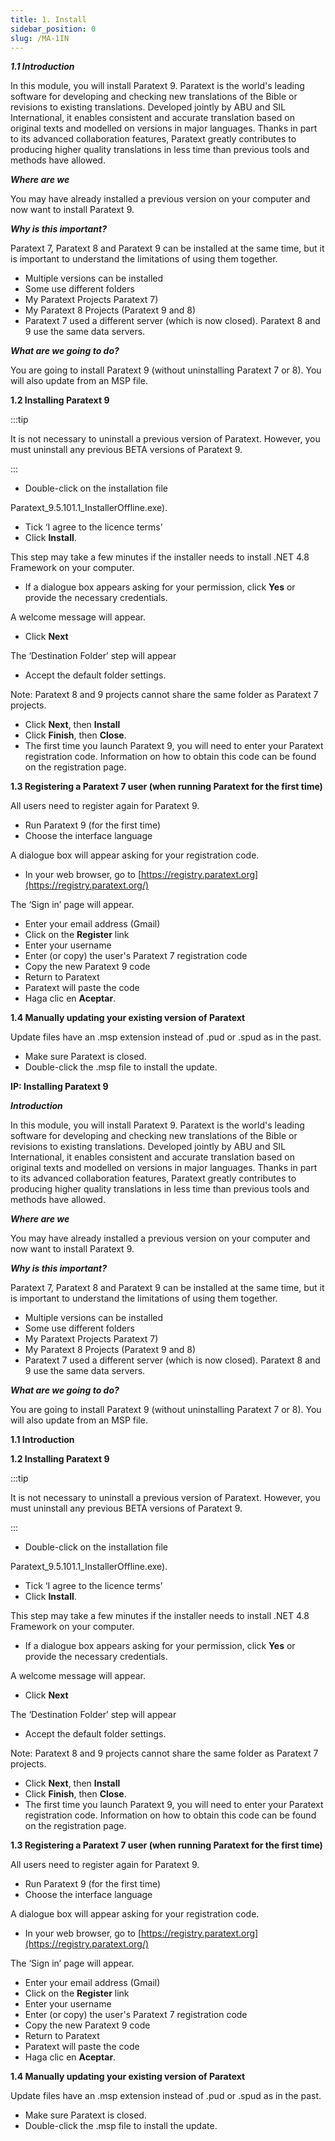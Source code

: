 ```yaml
---
title: 1. Install
sidebar_position: 0
slug: /MA-1IN
---
```


_**1.1 Introduction**_

In this module, you will install Paratext 9. Paratext is the world's leading software for developing and checking new translations of the Bible or revisions to existing translations. Developed jointly by ABU and SIL International, it enables consistent and accurate translation based on original texts and modelled on versions in major languages. Thanks in part to its advanced collaboration features, Paratext greatly contributes to producing higher quality translations in less time than previous tools and methods have allowed.

_**Where are we**_

You may have already installed a previous version on your computer and now want to install Paratext 9.

_**Why is this important?**_

Paratext 7, Paratext 8 and Paratext 9 can be installed at the same time, but it is important to understand the limitations of using them together.

- Multiple versions can be installed
- Some use different folders
- My Paratext Projects Paratext 7)
- My Paratext 8 Projects (Paratext 9 and 8)
- Paratext 7 used a different server (which is now closed). Paratext 8 and 9 use the same data servers.

_**What are we going to do?**_

You are going to install Paratext 9 (without uninstalling Paratext 7 or 8). You will also update from an MSP file.

**1.2 Installing Paratext 9**

:::tip

It is not necessary to uninstall a previous version of Paratext. However, you must uninstall any previous BETA versions of Paratext 9.

:::

- Double-click on the installation file

Paratext_9.5.101.1_InstallerOffline.exe).

- Tick ‘I agree to the licence terms’
- Click **Install**.

This step may take a few minutes if the installer needs to install .NET 4.8 Framework on your computer.

- If a dialogue box appears asking for your permission, click **Yes** or provide the necessary credentials.

A welcome message will appear.

- Click **Next**

The ‘Destination Folder’ step will appear

- Accept the default folder settings.

Note: Paratext 8 and 9 projects cannot share the same folder as Paratext 7 projects.

- Click **Next**, then **Install**
- Click **Finish**, then **Close**.
- The first time you launch Paratext 9, you will need to enter your Paratext registration code. Information on how to obtain this code can be found on the registration page.

**1.3 Registering a Paratext 7 user (when running Paratext for the first time)**

All users need to register again for Paratext 9.

- Run Paratext 9 (for the first time)
- Choose the interface language

A dialogue box will appear asking for your registration code.

- In your web browser, go to [https://registry.paratext.org](https://registry.paratext.org/)

The ‘Sign in’ page will appear.

- Enter your email address (Gmail)
- Click on the **Register** link
- Enter your username
- Enter (or copy) the user's Paratext 7 registration code
- Copy the new Paratext 9 code
- Return to Paratext
- Paratext will paste the code
- Haga clic en **Aceptar**.

**1.4 Manually updating your existing version of Paratext**

Update files have an .msp extension instead of .pud or .spud as in the past.

- Make sure Paratext is closed.
- Double-click the .msp file to install the update.

**IP: Installing Paratext 9**

_**Introduction**_

In this module, you will install Paratext 9. Paratext is the world's leading software for developing and checking new translations of the Bible or revisions to existing translations. Developed jointly by ABU and SIL International, it enables consistent and accurate translation based on original texts and modelled on versions in major languages. Thanks in part to its advanced collaboration features, Paratext greatly contributes to producing higher quality translations in less time than previous tools and methods have allowed.

_**Where are we**_

You may have already installed a previous version on your computer and now want to install Paratext 9.

_**Why is this important?**_

Paratext 7, Paratext 8 and Paratext 9 can be installed at the same time, but it is important to understand the limitations of using them together.

- Multiple versions can be installed
- Some use different folders
- My Paratext Projects Paratext 7)
- My Paratext 8 Projects (Paratext 9 and 8)
- Paratext 7 used a different server (which is now closed). Paratext 8 and 9 use the same data servers.

_**What are we going to do?**_

You are going to install Paratext 9 (without uninstalling Paratext 7 or 8). You will also update from an MSP file.

**1.1 Introduction**

**1.2 Installing Paratext 9**

:::tip

It is not necessary to uninstall a previous version of Paratext. However, you must uninstall any previous BETA versions of Paratext 9.

:::

- Double-click on the installation file

Paratext_9.5.101.1_InstallerOffline.exe).

- Tick ‘I agree to the licence terms’
- Click **Install**.

This step may take a few minutes if the installer needs to install .NET 4.8 Framework on your computer.

- If a dialogue box appears asking for your permission, click **Yes** or provide the necessary credentials.

A welcome message will appear.

- Click **Next**

The ‘Destination Folder’ step will appear

- Accept the default folder settings.

Note: Paratext 8 and 9 projects cannot share the same folder as Paratext 7 projects.

- Click **Next**, then **Install**
- Click **Finish**, then **Close**.
- The first time you launch Paratext 9, you will need to enter your Paratext registration code. Information on how to obtain this code can be found on the registration page.

**1.3 Registering a Paratext 7 user (when running Paratext for the first time)**

All users need to register again for Paratext 9.

- Run Paratext 9 (for the first time)
- Choose the interface language

A dialogue box will appear asking for your registration code.

- In your web browser, go to [https://registry.paratext.org](https://registry.paratext.org/)

The ‘Sign in’ page will appear.

- Enter your email address (Gmail)
- Click on the **Register** link
- Enter your username
- Enter (or copy) the user's Paratext 7 registration code
- Copy the new Paratext 9 code
- Return to Paratext
- Paratext will paste the code
- Haga clic en **Aceptar**.

**1.4 Manually updating your existing version of Paratext**

Update files have an .msp extension instead of .pud or .spud as in the past.

- Make sure Paratext is closed.
- Double-click the .msp file to install the update.
